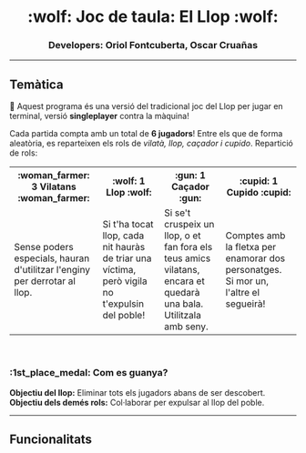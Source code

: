 <h1 align="center">:wolf: Joc de taula: El Llop :wolf:</h1>

<!-- Noms -->
<div align="center">
  <h3>Developers: Oriol Fontcuberta, Oscar Cruañas</h3>
</div>

<hr>

<!-- Temàtica del programa -->
<h2>Temàtica</h2>
<div>
  
  :star2: Aquest programa és una versió del tradicional joc del Llop per jugar en terminal, versió **singleplayer** contra la màquina!
  <br />
  
  Cada partida compta amb un total de **6 jugadors**! Entre els que de forma aleatòria, es reparteixen els rols de *vilatà, llop, caçador i cupido*.
  Repartició de rols:
  <br />

  <table>
  <tr>
    <th>:woman_farmer: 3 Vilatans :woman_farmer:</th>
    <th>:wolf: 1 Llop :wolf:</th>
    <th>:gun: 1 Caçador :gun:</th>
    <th>:cupid: 1 Cupido :cupid:</th>
  </tr>
  <tr>
    <td>Sense poders especials, hauran d'utilitzar l'enginy per derrotar al llop.</td>
    <td>Si t'ha tocat llop, cada nit hauràs de triar una víctima, però vigila no t'expulsin del poble!</td>
    <td>Si se't cruspeix un llop, o et fan fora els teus amics vilatans, encara et quedarà una bala. Utilitzala amb seny.</td>
    <td>Comptes amb la fletxa per enamorar dos personatges. Si mor un, l'altre el segueirà!</td>
  </tr>
</table>
<br />

<h3>:1st_place_medal: Com es guanya?</h3>

  **Objectiu del llop:** Eliminar tots els jugadors abans de ser descobert.
  <br />
  **Objectiu dels demés rols:** Col·laborar per expulsar al llop del poble.

</div>

<hr />

<!-- Funcionalitats -->

<h2>Funcionalitats</h2>
